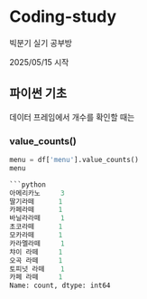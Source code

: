 # Coding-study
빅분기 실기 공부방

2025/05/15 시작

## 파이썬 기초

데이터 프레임에서 개수를 확인할 때는 

### value_counts()
```python
menu = df['menu'].value_counts()
menu

```python
아메리카노     3
딸기라떼      1
카페라떼      1
바닐라라떼     1
초코라떼      1
모카라떼      1
카라멜라떼     1
챠이 라떼     1
오곡 라떼     1
토피넛 라떼    1
카페 라떼     1
Name: count, dtype: int64
